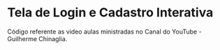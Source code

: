 # Tela de Login e Cadastro Interativa

Código referente as video aulas ministradas no Canal do YouTube - Guilherme Chinaglia.

